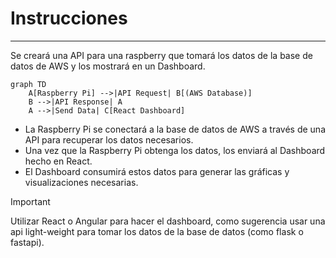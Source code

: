 # Instrucciones
---
Se creará una API para una raspberry que tomará los datos de la base de datos de AWS y los mostrará en un Dashboard.
```mermaid
graph TD
    A[Raspberry Pi] -->|API Request| B[(AWS Database)]
    B -->|API Response| A
    A -->|Send Data| C[React Dashboard]
```
- La Raspberry Pi se conectará a la base de datos de AWS a través de una API para recuperar los datos necesarios.
- Una vez que la Raspberry Pi obtenga los datos, los enviará al Dashboard hecho en React.
- El Dashboard consumirá estos datos para generar las gráficas y visualizaciones necesarias.

> [!IMPORTANT] 
> Utilizar React o Angular para hacer el dashboard, como sugerencia usar una api light-weight para tomar los datos de la base de datos (como flask o fastapi).
